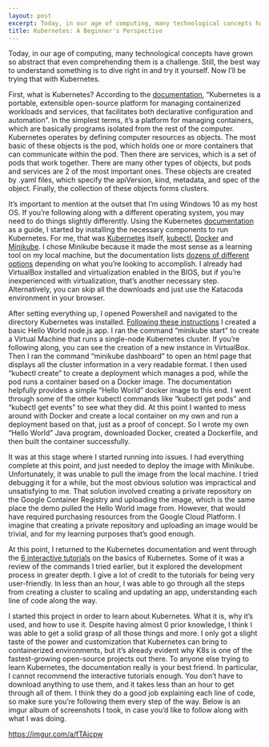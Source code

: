 ```yaml
---
layout: post
excerpt: Today, in our age of computing, many technological concepts have grown so abstract that even comprehending them is a challenge. Still, the best way to understand something is to dive right in and try it yourself. Now I’ll be trying that with Kubernetes.
title: Kubernetes: A Beginner's Perspective
---
```

Today, in our age of computing, many technological concepts have grown so abstract that even comprehending them is a challenge. Still, the best way to understand something is to dive right in and try it yourself. Now I’ll be trying that with Kubernetes.
	
First, what is Kubernetes? According to the [documentation](https://kubernetes.io/docs/concepts/overview/what-is-kubernetes/), “Kubernetes is a portable, extensible open-source platform for managing containerized workloads and services, that facilitates both declarative configuration and automation”. In the simplest terms, it’s a platform for managing containers, which are basically programs isolated from the rest of the computer. Kubernetes operates by defining computer resources as objects. The most basic of these objects is the pod, which holds one or more containers that can communicate within the pod. Then there are services, which is a set of pods that work together. There are many other types of objects, but pods and services are 2 of the most important ones. These objects are created by .yaml files, which specify the apiVersion, kind, metadata, and spec of the object. Finally, the collection of these objects forms clusters.

It’s important to mention at the outset that I’m using Windows 10 as my host OS. If you’re following along with a different operating system, you may need to do things slightly differently. Using the Kubernetes [documentation](https://kubernetes.io/docs/home/) as a guide, I started by installing the necessary components to run Kubernetes. For me, that was [Kubernetes](https://kubernetes.io/docs/setup/release/notes/) itself, [kubectl](https://kubernetes.io/docs/tasks/tools/install-kubectl/), [Docker](https://hub.docker.com/editions/community/docker-ce-desktop-windows) and [Minikube](https://kubernetes.io/docs/tasks/tools/install-minikube/). I chose Minikube because it made the most sense as a learning tool on my local machine, but the documentation lists [dozens of different options](https://kubernetes.io/docs/setup/pick-right-solution/) depending on what you’re looking to accomplish. I already had VirtualBox installed and virtualization enabled in the BIOS, but if you’re inexperienced with virtualization, that’s another necessary step. Alternatively, you can skip all the downloads and just use the Katacoda environment in your browser.
	
After setting everything up, I opened Powershell and navigated to the directory Kubernetes was installed. [Following these instructions](https://kubernetes.io/docs/tutorials/hello-minikube/) I created a basic Hello World node.js app. I ran the command “minikube start” to create a Virtual Machine that runs a single-node Kubernetes cluster. If you’re following along, you can see the creation of a new instance in VirtualBox. Then I ran the command “minikube dashboard” to open an html page that displays all the cluster information in a very readable format. I then used “kubectl create” to create a deployment which manages a pod, while the pod runs a container based on a Docker image. The documentation helpfully provides a simple “Hello World” docker image to this end. I went through some of the other kubectl commands like “kubectl get pods” and “kubectl get events” to see what they did. At this point I wanted to mess around with Docker and create a local container on my own and run a deployment based on that, just as a proof of concept. So I wrote my own “Hello World” Java program, downloaded Docker, created a Dockerfile, and then built the container successfully. 
	
It was at this stage where I started running into issues. I had everything complete at this point, and just needed to deploy the image with Minikube. Unfortunately, it was unable to pull the image from the local machine. I tried debugging it for a while, but the most obvious solution was impractical and unsatisfying to me. That solution involved creating a private repository on the Google Container Registry and uploading the image, which is the same place the demo pulled the Hello World image from. However, that would have required purchasing resources from the Google Cloud Platform. I imagine that creating a private repository and uploading an image would be trivial, and for my learning purposes that’s good enough. 

At this point, I returned to the Kubernetes documentation and went through the [6 interactive tutorials](https://kubernetes.io/docs/tutorials/kubernetes-basics/) on the basics of Kubernetes. Some of it was a review of the commands I tried earlier, but it explored the development process in greater depth. I give a lot of credit to the tutorials for being very user-friendly. In less than an hour, I was able to go through all the steps from creating a cluster to scaling and updating an app, understanding each line of code along the way. 
	
I started this project in order to learn about Kubernetes. What it is, why it’s used, and how to use it. Despite having almost 0 prior knowledge, I think I was able to get a solid grasp of all those things and more. I only got a slight taste of the power and customization that Kubernetes can bring to containerized environments, but it’s already evident why K8s is one of the fastest-growing open-source projects out there. To anyone else trying to learn Kubernetes, the documentation really is your best friend. In particular, I cannot recommend the interactive tutorials enough. You don’t have to download anything to use them, and it takes less than an hour to get through all of them. I think they do a good job explaining each line of code, so make sure you’re following them every step of the way. Below is an imgur album of screenshots I took, in case you’d like to follow along with what I was doing.

https://imgur.com/a/fTAicpw 
